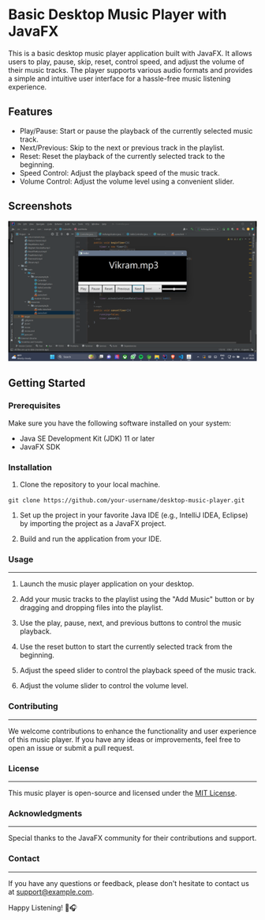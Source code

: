 # Basic Desktop Music Player with JavaFX

This is a basic desktop music player application built with JavaFX. It allows users to play, pause, skip, reset, control speed, and adjust the volume of their music tracks. The player supports various audio formats and provides a simple and intuitive user interface for a hassle-free music listening experience.

## Features

- Play/Pause: Start or pause the playback of the currently selected music track.
- Next/Previous: Skip to the next or previous track in the playlist.
- Reset: Reset the playback of the currently selected track to the beginning.
- Speed Control: Adjust the playback speed of the music track.
- Volume Control: Adjust the volume level using a convenient slider.

## Screenshots

![Music Player](/screenshots/musicplayer.png)

## Getting Started

### Prerequisites

Make sure you have the following software installed on your system:

- Java SE Development Kit (JDK) 11 or later
- JavaFX SDK

### Installation

1. Clone the repository to your local machine.

`git clone https://github.com/your-username/desktop-music-player.git`

1.  Set up the project in your favorite Java IDE (e.g., IntelliJ IDEA, Eclipse) by importing the project as a JavaFX project.

2.  Build and run the application from your IDE.

### Usage
-----

1.  Launch the music player application on your desktop.

2.  Add your music tracks to the playlist using the "Add Music" button or by dragging and dropping files into the playlist.

3.  Use the play, pause, next, and previous buttons to control the music playback.

4.  Use the reset button to start the currently selected track from the beginning.

5.  Adjust the speed slider to control the playback speed of the music track.

6.  Adjust the volume slider to control the volume level.

### Contributing
------------

We welcome contributions to enhance the functionality and user experience of this music player. If you have any ideas or improvements, feel free to open an issue or submit a pull request.

### License
-------

This music player is open-source and licensed under the [MIT License](LICENSE).

### Acknowledgments
---------------

Special thanks to the  JavaFX community for their contributions and support.

### Contact
-------

If you have any questions or feedback, please don't hesitate to contact us at <support@example.com>.

Happy Listening! 🎵🎧
